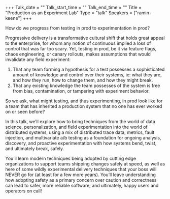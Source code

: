 +++
Talk_date = ""
Talk_start_time = ""
Talk_end_time = ""
Title = "Production as an Experiment Lab"
Type = "talk"
Speakers = ["ramin-keene"]
+++

How do we progress from testing in prod to experimentation in prod?

Progressive delivery is a transformative cultural shift that holds great
appeal to the enterprise, for whom any notion of continuous implied a
loss of control that was far too scary. Yet, testing in prod, be it via
feature flags, chaos engineering, or canary rollouts, makes assumptions
that would invalidate any field experiment:

1. That any team forming a hypothesis for a test possesses a
   sophisticated amount of knowledge and control over their systems, ie:
   what they are, and how they run, how to change them, and how they
   might break.
1. That any existing knowledge the team possesses of the system is free
   from bias, contamination, or tampering with experiment behavior.

So we ask, what might testing, and thus experimenting, in prod look like
for a team that has inherited a production system that no one has ever
worked on or seen before?

In this talk, we’ll explore how to bring techniques from the world of
data science, personalization, and field experimentation into the world
of distributed systems, using a mix of distributed trace data, metrics,
fault injection, and multivariate a/b testing as a foundation for
ongoing analysis, discovery, and proactive experimentation with how
systems bend, twist, and ultimately break, safely.

You’ll learn modern techniques being adopted by cutting edge
organizations to support teams shipping changes safely at speed, as well
as here of some wildly experimental delivery techniques that your boss
will NEVER go for (at least for a few more years). You’ll leave
understanding how adopting safety as a primary concern over caution and
correctness can lead to safer, more reliable software, and ultimately,
happy users and operators on call!
